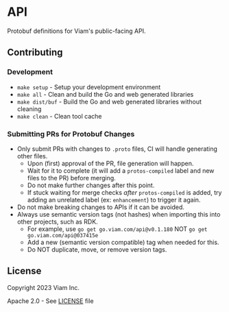 # API

Protobuf definitions for Viam's public-facing API.

## Contributing

### Development

- `make setup` - Setup your development environment
- `make all` - Clean and build the Go and web generated libraries
- `make dist/buf` - Build the Go and web generated libraries without cleaning
- `make clean` - Clean tool cache

### Submitting PRs for Protobuf Changes

- Only submit PRs with changes to `.proto` files, CI will handle generating other files.
    - Upon (first) approval of the PR, file generation will happen.
    - Wait for it to complete (it will add a `protos-compiled` label and new files to the PR) before merging.
    - Do not make further changes after this point.
    - If stuck waiting for merge checks _after_ `protos-compiled` is added, try adding an unrelated label (ex: `enhancement`) to trigger it again.
- Do not make breaking changes to APIs if it can be avoided.
- Always use semantic version tags (not hashes) when importing this into other projects, such as RDK.
    + For example, use `go get go.viam.com/api@v0.1.180` NOT `go get go.viam.com/api@037415e`
    + Add a new (semantic version compatible) tag when needed for this.
    + Do NOT duplicate, move, or remove version tags.

## License

Copyright 2023 Viam Inc.

Apache 2.0 - See [LICENSE](https://github.com/viamrobotics/api/blob/main/LICENSE) file

